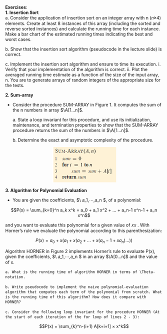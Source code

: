 **Exercises**:  
**1. Insertion Sort**  
  a. Consider the application of insertion sort on an integer array with n (𝑛≥4) elements. Create at least 8 instances of this array (including the sorted and reverse sorted instances) and calculate the running time for each instance. Make a bar chart of the estimated running times indicating the best and worst cases.

  b. Show that the insertion sort algorithm (pseudocode in the lecture slide) is correct.

  c. Implement the insertion sort algorithm and ensure to time its execution.
    i. Verify that your implementation of the algorithm is correct.
    ii. Plot the averaged running time estimate as a function of the size of the input array, n. You are to generate arrays of random integers of the appropriate size for the tests. 

**2. Sum-array**
  - Consider the procedure SUM-ARRAY in Figure 1. It computes the sum of the n numbers in array $\A[1…n]\$.

    a. State a loop invariant for this procedure, and use its initialization, maintenance, and termination properties to show that the SUM-ARRAY procedure returns the sum of the numbers in $\A[1…n]\$.

    b. Determine the exact and asymptotic complexity of the procedure.

<p align="center">
  <img src="image.png" alt="Figure 1: The SUM-ARRAY algorithm" />
</p>

 
**3. Algorithm for Polynomial Evaluation**
  - You are given the coefficients, $\ 𝑎_1,⋯,𝑎_n \$, of a polynomial:

$$P(x) = \sum_{k=0}^n a_k x^k = a_0 + a_1 x^2 + ... + a_n-1 x^n-1 + a_n x^n$$

  and you want to evaluate this polynomial for a given value of 𝑥𝑥 . With Horner’s rule we evaluate the polynomial according to this parenthesization:

$$P(x) = a_0 + x (a_1 + x (a_2 + ... + x (a_n-1 + x a_n) ... ))$$

  Algorithm HORNER in Figure 2 implements Horner’s rule to evaluate P(x), given the coefficients, $\ 𝑎_1,⋯,𝑎_n \$ in an array $\A[0…n]\$ and the value of x.

    a. What is the running time of algorithm HORNER in terms of \Theta-notation.

    b. Write pseudocode to implement the naive polynomial-evaluation algorithm that computes each term of the polynomial from scratch. What is the running time of this algorithm? How does it compare with HORNER?

    c. Consider the following loop invariant for the procedure HORNER (At the start of each iteration of the for loop of lines 2 - 3):

$$P(x) = \sum_{k}^n-(i+1) A[k+i+1] × x^k$$
